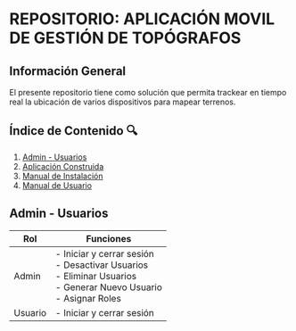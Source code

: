 #  REPOSITORIO: APLICACIÓN MOVIL DE GESTIÓN DE TOPÓGRAFOS

## Información General

El presente repositorio tiene como solución que permita trackear en tiempo real la ubicación de varios dispositivos para mapear terrenos.

## Índice de Contenido 🔍
1. [Admin - Usuarios](#admin---usuarios)
2. [Aplicación Construida](#aplicación-construida)
3. [Manual de Instalación](#manual-de-instalación)
4. [Manual de Usuario](#manual-de-usuario)

## Admin - Usuarios

| Rol     | Funciones |
|---------|-----------|
| Admin  | - Iniciar y cerrar sesión<br>- Desactivar Usuarios<br>- Eliminar Usuarios<br>- Generar Nuevo Usuario<br>- Asignar Roles|
| Usuario| - Iniciar y cerrar sesión|
